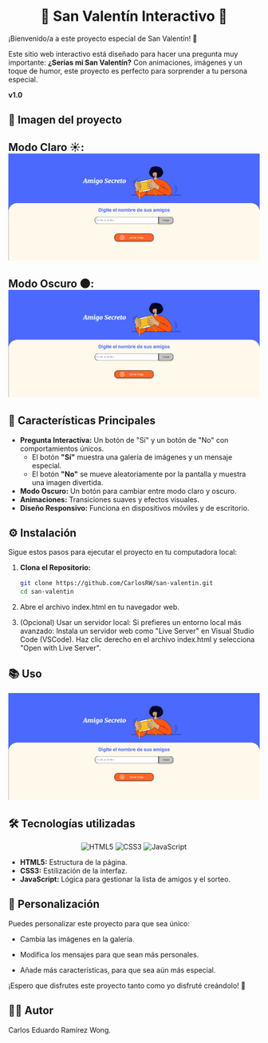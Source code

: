 <h1 align="center"> 💖 San Valentín Interactivo 💖 </h1>

¡Bienvenido/a a este proyecto especial de San Valentín! 👋

Este sitio web interactivo está diseñado para hacer una pregunta muy importante: **¿Serías mi San Valentín?** Con animaciones, imágenes y un toque de humor, este proyecto es perfecto para sorprender a tu persona especial.

**v1.0**

## 📸 Imagen del proyecto
Modo Claro ☀️: 
![Vista previa del proyecto Modo Claro](https://github.com/CarlosRW/Amigo-Secreto/blob/main/assets/imagen%20proyecto%20amigo-secreto.png?raw=true)
-
Modo Oscuro 🌑: 
![Vista previa del proyecto Modo Claro](https://github.com/CarlosRW/Amigo-Secreto/blob/main/assets/imagen%20proyecto%20amigo-secreto.png?raw=true)
-
## 🚀 Características Principales
- **Pregunta Interactiva:** Un botón de "Sí" y un botón de "No" con comportamientos únicos.
  - El botón **"Sí"** muestra una galería de imágenes y un mensaje especial.
  - El botón **"No"** se mueve aleatoriamente por la pantalla y muestra una imagen divertida.
- **Modo Oscuro:** Un botón para cambiar entre modo claro y oscuro.
- **Animaciones:** Transiciones suaves y efectos visuales.
- **Diseño Responsivo:** Funciona en dispositivos móviles y de escritorio.

## ⚙️ Instalación
Sigue estos pasos para ejecutar el proyecto en tu computadora local:

1. **Clona el Repositorio:**
   ```bash
   git clone https://github.com/CarlosRW/san-valentin.git
   cd san-valentin

2. Abre el archivo index.html en tu navegador web.

3. (Opcional) Usar un servidor local: Si prefieres un entorno local más avanzado: Instala un servidor web como "Live Server" en Visual Studio Code (VSCode). Haz clic derecho en el archivo index.html y selecciona "Open with Live Server".

## 📚 Uso

![Vista previa del proyecto](https://github.com/CarlosRW/Amigo-Secreto/blob/main/assets/imagen%20proyecto%20amigo-secreto.png?raw=true)

## 🛠️ Tecnologías utilizadas

<p align="center">
  <img src="https://img.icons8.com/?size=100&id=20909&format=png&color=000000" alt="HTML5" width="80"/>
  <img src="https://img.icons8.com/?size=100&id=21278&format=png&color=000000" alt="CSS3" width="80"/>
  <img src="https://img.icons8.com/?size=100&id=108784&format=png&color=000000" alt="JavaScript" width="80"/>
</p>

- **HTML5:** Estructura de la página.
- **CSS3:** Estilización de la interfaz.
- **JavaScript:** Lógica para gestionar la lista de amigos y el sorteo.

## 🎨 Personalización
Puedes personalizar este proyecto para que sea único:

- Cambia las imágenes en la galería.

- Modifica los mensajes para que sean más personales.

- Añade más características, para que sea aún más especial.


¡Espero que disfrutes este proyecto tanto como yo disfruté creándolo! 💖

## 👩‍💻 Autor
Carlos Eduardo Ramírez Wong.
